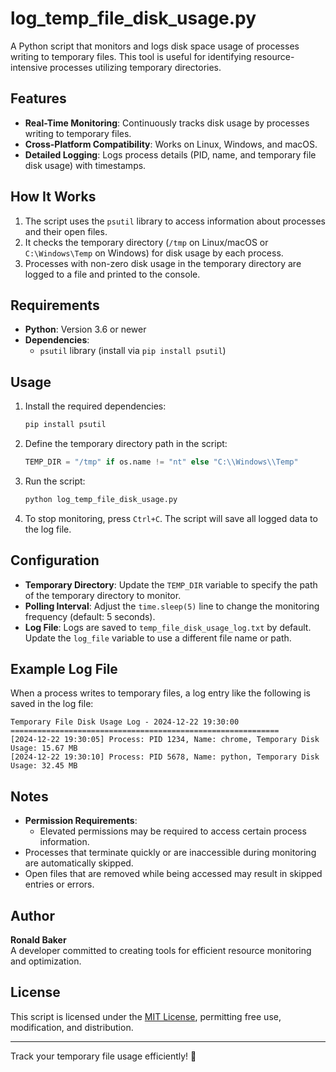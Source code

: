 
# log_temp_file_disk_usage.py

A Python script that monitors and logs disk space usage of processes writing to temporary files. This tool is useful for identifying resource-intensive processes utilizing temporary directories.

## Features

- **Real-Time Monitoring**: Continuously tracks disk usage by processes writing to temporary files.
- **Cross-Platform Compatibility**: Works on Linux, Windows, and macOS.
- **Detailed Logging**: Logs process details (PID, name, and temporary file disk usage) with timestamps.

## How It Works

1. The script uses the `psutil` library to access information about processes and their open files.
2. It checks the temporary directory (`/tmp` on Linux/macOS or `C:\Windows\Temp` on Windows) for disk usage by each process.
3. Processes with non-zero disk usage in the temporary directory are logged to a file and printed to the console.

## Requirements

- **Python**: Version 3.6 or newer
- **Dependencies**:
  - `psutil` library (install via `pip install psutil`)

## Usage

1. Install the required dependencies:
   ```bash
   pip install psutil
   ```

2. Define the temporary directory path in the script:
   ```python
   TEMP_DIR = "/tmp" if os.name != "nt" else "C:\\Windows\\Temp"
   ```

3. Run the script:
   ```bash
   python log_temp_file_disk_usage.py
   ```

4. To stop monitoring, press `Ctrl+C`. The script will save all logged data to the log file.

## Configuration

- **Temporary Directory**: Update the `TEMP_DIR` variable to specify the path of the temporary directory to monitor.
- **Polling Interval**: Adjust the `time.sleep(5)` line to change the monitoring frequency (default: 5 seconds).
- **Log File**: Logs are saved to `temp_file_disk_usage_log.txt` by default. Update the `log_file` variable to use a different file name or path.

## Example Log File

When a process writes to temporary files, a log entry like the following is saved in the log file:

```
Temporary File Disk Usage Log - 2024-12-22 19:30:00
============================================================
[2024-12-22 19:30:05] Process: PID 1234, Name: chrome, Temporary Disk Usage: 15.67 MB
[2024-12-22 19:30:10] Process: PID 5678, Name: python, Temporary Disk Usage: 32.45 MB
```

## Notes

- **Permission Requirements**:
  - Elevated permissions may be required to access certain process information.
- Processes that terminate quickly or are inaccessible during monitoring are automatically skipped.
- Open files that are removed while being accessed may result in skipped entries or errors.

## Author

**Ronald Baker**  
A developer committed to creating tools for efficient resource monitoring and optimization.

## License

This script is licensed under the [MIT License](LICENSE), permitting free use, modification, and distribution.

---

Track your temporary file usage efficiently! 📁
```
